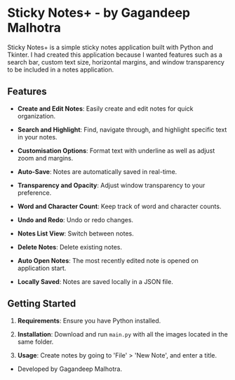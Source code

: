 # Sticky Notes+ - by Gagandeep Malhotra

Sticky Notes+ is a simple sticky notes application built with Python and Tkinter. I had created this application because I wanted features such as a search bar, custom text size, horizontal margins, and window transparency to be included in a notes application.

## Features

- **Create and Edit Notes**: Easily create and edit notes for quick organization.

- **Search and Highlight**: Find, navigate through, and highlight specific text in your notes.

- **Customisation Options**: Format text with underline as well as adjust zoom and margins.

- **Auto-Save**: Notes are automatically saved in real-time.

- **Transparency and Opacity**: Adjust window transparency to your preference.

- **Word and Character Count**: Keep track of word and character counts.

- **Undo and Redo**: Undo or redo changes.

- **Notes List View**: Switch between notes.

- **Delete Notes**: Delete existing notes.

- **Auto Open Notes**: The most recently edited note is opened on application start.

- **Locally Saved**: Notes are saved locally in a JSON file.

## Getting Started

1. **Requirements**: Ensure you have Python installed.

2. **Installation**: Download and run `main.py` with all the images located in the same folder.

3. **Usage**: Create notes by going to 'File' > 'New Note', and enter a title.

- Developed by Gagandeep Malhotra.
